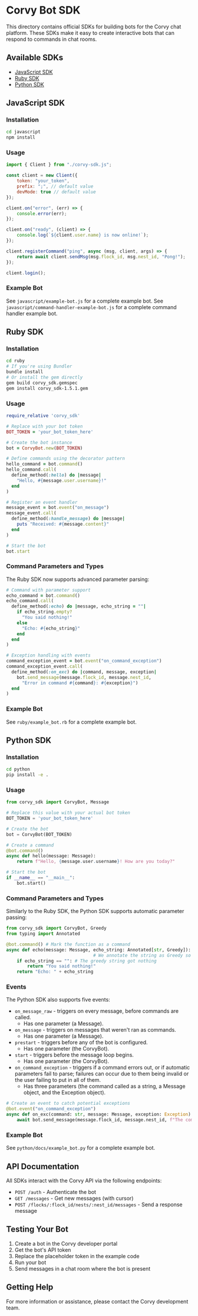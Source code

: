 # Corvy Bot SDK

This directory contains official SDKs for building bots for the Corvy chat platform. These SDKs make it easy to create interactive bots that can respond to commands in chat rooms.

## Available SDKs

- [JavaScript SDK](#javascript-sdk)
- [Ruby SDK](#ruby-sdk)
- [Python SDK](#python-sdk)

## JavaScript SDK

### Installation

```bash
cd javascript
npm install
```

### Usage

```javascript
import { Client } from "./corvy-sdk.js";

const client = new Client({
    token: "your_token",
    prefix: ";", // default value
    devMode: true // default value
});

client.on("error", (err) => {
    console.error(err);
});

client.on("ready", (client) => {
    console.log(`${client.user.name} is now online!`);
});

client.registerCommand("ping", async (msg, client, args) => {
    return await client.sendMsg(msg.flock_id, msg.nest_id, "Pong!");
});

client.login();
```

### Example Bot

See `javascript/example-bot.js` for a complete example bot.
See `javascript/command-handler-example-bot.js` for a complete command handler example bot.

## Ruby SDK

### Installation

```bash
cd ruby
# If you're using Bundler
bundle install
# Or install the gem directly
gem build corvy_sdk.gemspec
gem install corvy_sdk-1.5.1.gem
```

### Usage

```ruby
require_relative 'corvy_sdk'

# Replace with your bot token
BOT_TOKEN = 'your_bot_token_here'

# Create the bot instance
bot = CorvyBot.new(BOT_TOKEN)

# Define commands using the decorator pattern
hello_command = bot.command()
hello_command.call(
  define_method(:hello) do |message|
    "Hello, #{message.user.username}!"
  end
)

# Register an event handler
message_event = bot.event("on_message")
message_event.call(
  define_method(:handle_message) do |message|
    puts "Received: #{message.content}"
  end
)

# Start the bot
bot.start
```

### Command Parameters and Types

The Ruby SDK now supports advanced parameter parsing:

```ruby
# Command with parameter support
echo_command = bot.command()
echo_command.call(
  define_method(:echo) do |message, echo_string = ""|
    if echo_string.empty?
      "You said nothing!"
    else
      "Echo: #{echo_string}"
    end
  end
)

# Exception handling with events
command_exception_event = bot.event("on_command_exception")
command_exception_event.call(
  define_method(:on_exc) do |command, message, exception|
    bot.send_message(message.flock_id, message.nest_id, 
      "Error in command #{command}: #{exception}")
  end
)
```

### Example Bot

See `ruby/example_bot.rb` for a complete example bot.

## Python SDK

### Installation

```bash
cd python
pip install -e .
```

### Usage

```python
from corvy_sdk import CorvyBot, Message

# Replace this value with your actual bot token
BOT_TOKEN = 'your_bot_token_here'

# Create the bot
bot = CorvyBot(BOT_TOKEN)

# Create a command
@bot.command()
async def hello(message: Message):
    return f"Hello, {message.user.username}! How are you today?"

# Start the bot
if __name__ == "__main__":
    bot.start() 
```

### Command Parameters and Types

Similarly to the Ruby SDK, the Python SDK supports automatic parameter passing:

```python
from corvy_sdk import CorvyBot, Greedy
from typing import Annotated

@bot.command() # Mark the function as a command
async def echo(message: Message, echo_string: Annotated[str, Greedy]): 
                                 # We annotate the string as Greedy so that we get the entire text after the command. If we don't, it'll only get one word.
    if echo_string == "": # The greedy string got nothing 
        return "You said nothing!"
    return "Echo: " + echo_string
```

### Events

The Python SDK also supports five events:
- `on_message_raw` - triggers on every message, before commands are called. 
  - Has one parameter (a Message).
- `on_message` - triggers on messages that weren't ran as commands. 
  - Has one parameter (a Message).
- `prestart` - triggers before any of the bot is configured.
  - Has one parameter (the CorvyBot).
- `start` - triggers before the message loop begins.
  - Has one parameter (the CorvyBot).
- `on_command_exception` - triggers if a command errors out, or if automatic parameters fail to parse; failures can occur due to them being invalid or the user failing to put in all of them.
  - Has three parameters (the command called as a string, a Message object, and the Exception object).

```python
# Create an event to catch potential exceptions
@bot.event("on_command_exception")
async def on_exc(command: str, message: Message, exception: Exception):
    await bot.send_message(message.flock_id, message.nest_id, f"The command {command} errored out! ({exception})")
```

### Example Bot

See `python/docs/example_bot.py` for a complete example bot.

## API Documentation

All SDKs interact with the Corvy API via the following endpoints:

- `POST /auth` - Authenticate the bot
- `GET /messages` - Get new messages (with cursor)
- `POST /flocks/:flock_id/nests/:nest_id/messages` - Send a response message

## Testing Your Bot

1. Create a bot in the Corvy developer portal
2. Get the bot's API token
3. Replace the placeholder token in the example code
4. Run your bot
5. Send messages in a chat room where the bot is present

## Getting Help

For more information or assistance, please contact the Corvy development team. 
